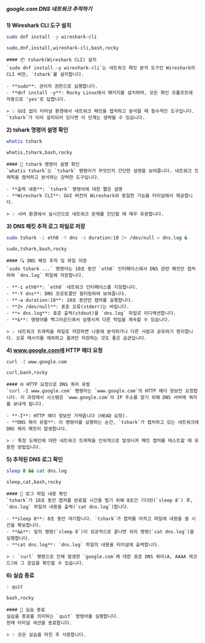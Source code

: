 ##### google.com DNS 네트워크 추적하기 #####

**1) Wireshark CLI 도구 설치**

```bash
sudo dnf install -y wireshark-cli
```

```tech
sudo,dnf,install,wireshark-cli,bash,rocky
```

```desc
#### 📦 tshark(Wireshark CLI) 설치
`sudo dnf install -y wireshark-cli`는 네트워크 패킷 분석 도구인 Wireshark의 CLI 버전, `tshark`를 설치합니다.

- **sudo**: 관리자 권한으로 실행합니다.
- **dnf install -y**: Rocky Linux에서 패키지를 설치하며, 모든 확인 프롬프트에 자동으로 'yes'로 답합니다.

> 💡 GUI 없이 터미널 환경에서 네트워크 패킷을 캡처하고 분석할 때 필수적인 도구입니다. `tshark`가 이미 설치되어 있다면 이 단계는 생략될 수 있습니다.
```

**2) tshark 명령어 설명 확인**

```bash
whatis tshark
```

```tech
whatis,tshark,bash,rocky
```

```desc
#### 📖 tshark 명령어 설명 확인
`whatis tshark`는 `tshark` 명령어가 무엇인지 간단한 설명을 보여줍니다. 네트워크 트래픽을 캡처하고 분석하는 강력한 도구입니다.

- **출력 내용**: `tshark` 명령어에 대한 짧은 설명
- **Wireshark CLI**: GUI 버전의 Wireshark와 동일한 기능을 터미널에서 제공합니다.

> 💡 서버 환경에서 실시간으로 네트워크 문제를 진단할 때 매우 유용합니다.
```

**3) DNS 패킷 추적 로그 파일로 저장**

```bash
sudo tshark -i eth0 -Y dns -a duration:10 2> /dev/null > dns.log &
```

```tech
sudo,tshark,bash,rocky
```

```desc
#### 🔍 DNS 패킷 추적 및 파일 저장
`sudo tshark ...` 명령어는 10초 동안 `eth0` 인터페이스에서 DNS 관련 패킷만 캡처하여 `dns.log` 파일에 저장합니다.

- **-i eth0**: `eth0` 네트워크 인터페이스를 지정합니다.
- **-Y dns**: DNS 프로토콜만 필터링하여 보여줍니다.
- **-a duration:10**: 10초 동안만 캡처를 실행합니다.
- **2> /dev/null**: 표준 오류(stderr)는 버립니다.
- **> dns.log**: 표준 출력(stdout)을 `dns.log` 파일로 리디렉션합니다.
- **&**: 명령어를 백그라운드에서 실행시켜 다른 작업을 계속할 수 있습니다.

> 💡 네트워크 트래픽을 파일로 저장하면 나중에 분석하거나 다른 사람과 공유하기 편리합니다. 오류 메시지를 제외하고 결과만 저장하는 것도 좋은 습관입니다.
```

**4) www.google.com에 HTTP 헤더 요청**

```bash
curl -I www.google.com
```

```tech
curl,bash,rocky
```

```desc
#### 🌐 HTTP 요청으로 DNS 쿼리 유발
`curl -I www.google.com` 명령어는 `www.google.com`의 HTTP 헤더 정보만 요청합니다. 이 과정에서 시스템은 `www.google.com`의 IP 주소를 알기 위해 DNS 서버에 쿼리를 보내게 됩니다.

- **-I**: HTTP 헤더 정보만 가져옵니다 (HEAD 요청).
- **DNS 쿼리 유발**: 이 명령어를 실행하는 순간, `tshark`가 캡처하고 있는 네트워크에 DNS 쿼리 패킷이 발생합니다.

> 💡 특정 도메인에 대한 네트워크 트래픽을 인위적으로 발생시켜 패킷 캡처를 테스트할 때 유용한 방법입니다.
```

**5) 추적된 DNS 로그 확인**

```bash
sleep 8 && cat dns.log
```

```tech
sleep,cat,bash,rocky
```

```desc
#### 📄 로그 파일 내용 확인
`tshark`가 10초 동안 캡처를 완료할 시간을 벌기 위해 8초간 기다린(`sleep 8`) 후, `dns.log` 파일의 내용을 출력(`cat dns.log`)합니다.

- **sleep 8**: 8초 동안 대기합니다. `tshark`가 캡처를 마치고 파일에 내용을 쓸 시간을 확보합니다.
- **&&**: 앞의 명령(`sleep 8`)이 성공적으로 끝나면 뒤의 명령(`cat dns.log`)을 실행합니다.
- **cat dns.log**: `dns.log` 파일의 내용을 터미널에 출력합니다.

> 💡 `curl` 명령으로 인해 발생한 `google.com`에 대한 표준 DNS 쿼리(A, AAAA 레코드)와 그 응답을 확인할 수 있습니다.
```

**6) 실습 종료**

```bash
: quit
```

```tech
bash,rocky
```

```desc
#### 👋 실습 종료
실습을 종료를 의미하는 `quit` 명령어를 실행합니다.
현재 터미널 세션을 종료합니다.

> 💡 모든 실습을 마친 후 사용합니다.
```
